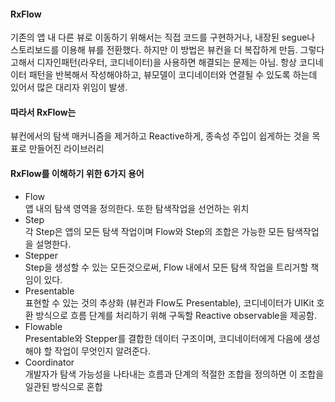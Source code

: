 #### RxFlow

기존의 앱 내 다른 뷰로 이동하기 위해서는 직접 코드를 구현하거나, 내장된 segue나 스토리보드를 이용해 뷰를 전환했다.
하지만 이 방법은 뷰컨을 더 복잡하게 만듬. 그렇다고해서 디자인패턴(라우터, 코디네이터)을 사용하면 해결되는 문제는 아님. 항상 코디네이터 패턴을 반복해서 작성해야하고, 뷰모델이 코디네이터와 연결될 수 있도록 하는데 있어서 많은 대리자 위임이 발생.

#### 따라서 RxFlow는

뷰컨에서의 탐색 매커니즘을 제거하고 Reactive하게, 종속성 주입이 쉽게하는 것을 목표로 만들어진 라이브러리

#### RxFlow를 이해하기 위한 6가지 용어
- Flow<br>
앱 내의 탐색 영역을 정의한다. 또한 탐색작업을 선언하는 위치
- Step<br>
각 Step은 앱의 모든 탐색 작업이며 Flow와 Step의 조합은 가능한 모든 탐색작업을 설명한다.
- Stepper<br>
Step을 생성할 수 있는 모든것으로써, Flow 내에서 모든 탐색 작업을 트리거할 책임이 있다.
- Presentable<br>
표현할 수 있는 것의 추상화 (뷰컨과 Flow도 Presentable), 코디네이터가 UIKit 호환 방식으로 흐름 단계를 처리하기 위해 구독할 Reactive observable을 제공함.
- Flowable<br>
Presentable와 Stepper를 결합한 데이터 구조이며, 코디네이터에게 다음에 생성해야 할 작업이 무엇인지 알려준다.
- Coordinator<br>
개발자가 탐색 가능성을 나타내는 흐름과 단계의 적절한 조합을 정의하면 이 조합을 일관된 방식으로 혼합



